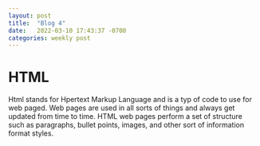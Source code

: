 ```yaml
---
layout: post
title:  "Blog 4"
date:   2022-03-10 17:43:37 -0700
categories: weekly post
---
```


# HTML

Html stands for Hpertext Markup Language and is a typ of code to use for web paged. Web pages are used in all sorts of things and always get updated from time to time. HTML web pages perform a set of structure such as paragraphs, bullet points, images, and other sort of information format styles. 
